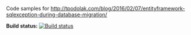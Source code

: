 Code samples for http://tpodolak.com/blog/2016/02/07/entityframework-sqlexception-during-database-migration/

**Build status:** [![Build status](https://ci.appveyor.com/api/projects/status/0mco7o4b1mdp2qrv?svg=true)](https://ci.appveyor.com/project/tpodolak/blog-8ig4l)
